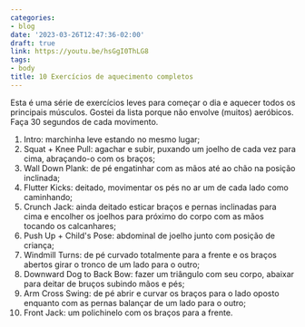 ```yaml
---
categories:
- blog
date: '2023-03-26T12:47:36-02:00'
draft: true
link: https://youtu.be/hsGgI0ThLG8
tags:
- body
title: 10 Exercícios de aquecimento completos
---
```


Esta é uma série de exercícios leves para começar o dia e aquecer todos os principais músculos. Gostei da lista porque não envolve (muitos) aeróbicos. Faça 30 segundos de cada movimento.

1. Intro: marchinha leve estando no mesmo lugar;
2. Squat + Knee Pull: agachar e subir, puxando um joelho de cada vez para cima, abraçando-o com os braços;
3. Wall Down Plank: de pé engatinhar com as mãos até ao chão na posição inclinada;
4. Flutter Kicks: deitado, movimentar os pés no ar um de cada lado como caminhando;
5. Crunch Jack: ainda deitado esticar braços e pernas inclinadas para cima e encolher os joelhos para próximo do corpo com as mãos tocando os calcanhares;
6. Push Up + Child's Pose: abdominal de joelho junto com posição de criança;
7. Windmill Turns: de pé curvado totalmente para a frente e os braços abertos girar o tronco de um lado para o outro;
8. Downward Dog to Back Bow: fazer um triângulo com seu corpo, abaixar para deitar de bruços subindo mãos e pés;
9. Arm Cross Swing: de pé abrir e curvar os braços para o lado oposto enquanto com as pernas balançar de um lado para o outro;
10. Front Jack: um polichinelo com os braços para a frente.
